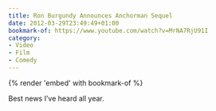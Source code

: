 ```yaml
---
title: Ron Burgundy Announces Anchorman Sequel
date: 2012-03-29T23:49:49+01:00
bookmark-of: https://www.youtube.com/watch?v=MrNA7RjU91I
category:
- Video
- Film
- Comedy
---
```

{% render 'embed' with bookmark-of %}

Best news I’ve heard all year.
